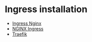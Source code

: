 # Ingress installation

- [Ingress Nginx](/ingins/ingins-ingress-nginx-setup)
- [NGINX Ingress](/ingins/ingins-nginx-ingress-setup)
- [Traefik](/ingins/ingins-traefik-setup)

